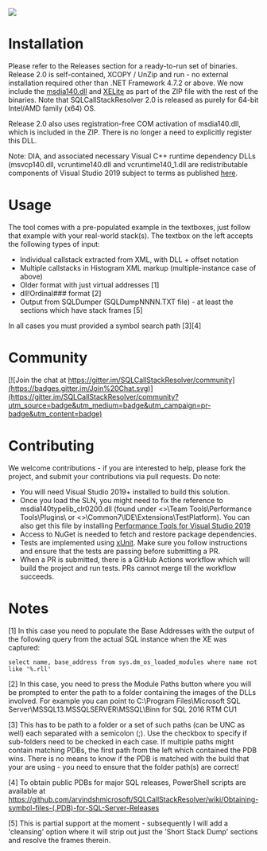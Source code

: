 [![](https://github.com/arvindshmicrosoft/SQLCallStackResolver/workflows/Build%20SQLCallStackResolver/badge.svg)](https://github.com/arvindshmicrosoft/SQLCallStackResolver/actions)
# Installation
Please refer to the Releases section for a ready-to-run set of binaries. Release 2.0 is self-contained, XCOPY / UnZip and run - no external installation required other than .NET Framework 4.7.2 or above. We now include the [msdia140.dll](https://blogs.msdn.microsoft.com/calvin_hsia/2016/07/30/whats-in-a-pdb-file-use-the-debug-interface-access-sdk/) and [XELite](https://www.nuget.org/packages/Microsoft.SqlServer.XEvent.XELite/) as part of the ZIP file with the rest of the binaries. Note that SQLCallStackResolver 2.0 is released as purely for 64-bit Intel/AMD family (x64) OS.

Release 2.0 also uses registration-free COM activation of msdia140.dll, which is included in the ZIP. There is no longer a need to explicitly register this DLL.

Note: DIA, and associated necessary Visual C++ runtime dependency DLLs (msvcp140.dll, vcruntime140.dll and vcruntime140_1.dll are redistributable components of Visual Studio 2019 subject to terms as published [here](https://docs.microsoft.com/en-us/visualstudio/releases/2019/redistribution).

# Usage
The tool comes with a pre-populated example in the textboxes, just follow that example with your real-world stack(s). The textbox on the left accepts the following types of input:

* Individual callstack extracted from XML, with DLL + offset notation
* Multiple callstacks in Histogram XML markup (multiple-instance case of above)
* Older format with just virtual addresses [1]
* dll!Ordinal### format [2]
* Output from SQLDumper (SQLDumpNNNN.TXT file) - at least the sections which have stack frames [5]

In all cases you must provided a symbol search path [3][4]

# Community
[![Join the chat at https://gitter.im/SQLCallStackResolver/community](https://badges.gitter.im/Join%20Chat.svg)](https://gitter.im/SQLCallStackResolver/community?utm_source=badge&utm_medium=badge&utm_campaign=pr-badge&utm_content=badge)

# Contributing
We welcome contributions - if you are interested to help, please fork the project, and submit your contributions via pull requests. Do note:

* You will need Visual Studio 2019+ installed to build this solution.
* Once you load the SLN, you might need to fix the reference to msdia140typelib_clr0200.dll (found under <<VisualStudioFolder>>\Team Tools\Performance Tools\Plugins\ or <<VisualStudioFolder>>\Common7\IDE\Extensions\TestPlatform). You can also get this file by installing [Performance Tools for Visual Studio 2019](https://visualstudio.microsoft.com/downloads/#performance-tools-for-visual-studio-2019)
* Access to NuGet is needed to fetch and restore package dependencies.
* Tests are implemented using [xUnit](https://xunit.net/docs/getting-started/netfx/visual-studio#run-tests-visualstudio). Make sure you follow instructions and ensure that the tests are passing before submitting a PR.
* When a PR is submitted, there is a GitHub Actions workflow which will build the project and run tests. PRs cannot merge till the workflow succeeds.

# Notes
[1] In this case you need to populate the Base Addresses with the output of the following query from the actual SQL instance when the XE was captured:

	select name, base_address from sys.dm_os_loaded_modules where name not like '%.rll'

[2] In this case, you need to press the Module Paths button where you will be prompted to enter the path to a folder containing the images of the DLLs involved. For example you can point to C:\Program Files\Microsoft SQL Server\MSSQL13.MSSQLSERVER\MSSQL\Binn for SQL 2016 RTM CU1

[3] This has to be path to a folder or a set of such paths (can be UNC as well) each separated with a semicolon (;). Use the checkbox to specify if sub-folders need to be checked in each case. If multiple paths might contain matching PDBs, the first path from the left which contained the PDB wins. There is no means to know if the PDB is matched with the build that your are using - you need to ensure that the folder path(s) are correct!

[4] To obtain public PDBs for major SQL releases, PowerShell scripts are available at https://github.com/arvindshmicrosoft/SQLCallStackResolver/wiki/Obtaining-symbol-files-(.PDB)-for-SQL-Server-Releases

[5] This is partial support at the moment - subsequently I will add a 'cleansing' option where it will strip out just the 'Short Stack Dump' sections and resolve the frames therein.
